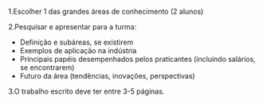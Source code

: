 1.Escolher 1 das grandes áreas de conhecimento (2 alunos)

2.Pesquisar e apresentar para a turma:
- Definição e subáreas, se existirem
- Exemplos de aplicação na indústria
- Principais papéis desempenhados pelos praticantes (incluindo salários, se encontrarem)
- Futuro da área (tendências, inovações, perspectivas)

3.O trabalho escrito deve ter entre 3-5 páginas.
